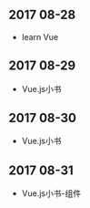 ## 2017 08-28
- learn Vue

## 2017 08-29
- Vue.js小书

## 2017 08-30
- Vue.js小书

## 2017 08-31
- Vue.js小书-组件
